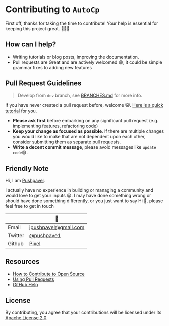 # Contributing to ```AutoCp```

First off, thanks for taking the time to contribute! Your help is essential for keeping this project great. 🎉🎉🎉

## How can I help?

- Writing tutorials or blog posts, improving the documentation.
- Pull requests are Great and are actively welcomed 😃, it could be simple grammar fixes to adding new features

## Pull Request Guidelines

> Develop from ```dev``` branch, see [BRANCHES.md](BRANCHES.md) for more info.

If you have never created a pull request before, welcome
😺. [Here is a quick tutorial](https://www.youtube.com/watch?v=8lGpZkjnkt4) for you.

- __Please ask first__ before embarking on any significant pull request (e.g. implementing features, refactoring code)
- __Keep your change as focused as possible__. If there are multiple changes you would like to make that are not
  dependent upon each other, consider submitting them as separate pull requests.
- __Write a decent commit message__, please avoid messages like ```update code```😅.

## Friendly Note

Hi, I am [Pushpavel](https://github.com/Pushpavel).

I actually have no experience in building or managing a community and would love to get your inputs 😀. I may have done
something wrong or should have done something differently, or you just want to say Hi 👋. please feel free to get in
touch

||🦊 <!-- Don't know how to hide Table Header 😅 -->
| -----   | -----
| Email | [jpushpavel@gmail.com](mailto:jpushpavel@gmail.com)
| Twitter| [@pushpave1](https://twitter.com/pushpave1)
| Github | [Pixel](https://github.com/Pushpavel)

## Resources

- [How to Contribute to Open Source](https://opensource.guide/how-to-contribute/)
- [Using Pull Requests](https://help.github.com/articles/about-pull-requests/)
- [GitHub Help](https://help.github.com)

## License

By contributing, you agree that your contributions will be licensed under its [Apache License 2.0](LICENSE.md).